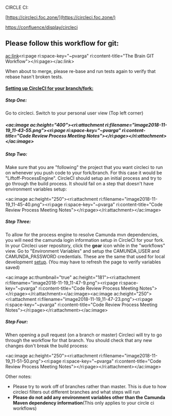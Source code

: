 
CIRCLE CI:

[https://circleci.foc.zone/](https://circleci.foc.zone/)

[https://confluence/display/circleci](https://confluence/display/circleci)



## Please follow this workflow for git:

<ac:link><ri:page ri:space-key="~pvarga" ri:content-title="The Brain GIT Workflow"></ri:page></ac:link>

When about to merge, please re-base and run tests again to verify that rebase hasn't broken tests.



#### <u>Setting up CircleCI for your branch/fork:</u>

##### Step One:

Go to circleci. Switch to your personal user view (Top left corner)

##### <ac:image ac:height="400"><ri:attachment ri:filename="image2018-11-19_11-43-55.png"><ri:page ri:space-key="~pvarga" ri:content-title="Code Review Process Meeting Notes"></ri:page></ri:attachment></ac:image>

##### Step Two:

Make sure that you are "following" the project that you want circleci to run on whenever you push code to your fork/branch. For this case it would be "Liftoff-ProcessEngine". CircleCI should setup an initial process and try to go through the build process. It should fail on a step that doesn't have environment variables setup:

<ac:image ac:height="250"><ri:attachment ri:filename="image2018-11-19_11-45-40.png"><ri:page ri:space-key="~pvarga" ri:content-title="Code Review Process Meeting Notes"></ri:page></ri:attachment></ac:image>

##### Step Three:

To allow for the process engine to resolve Camunda mvn dependencies, you will need the camunda login information setup in CircleCI for your fork. In your Circleci user repository, click the **gear** icon while in the "workflows" view. Go to "Environment Variables" and setup the CAMUNDA\_USER and CAMUNDA\_PASSWORD credentials. These are the same that used for local development [setup](https://confluence/display/BRAIN/Updating+Camunda+for+Devs). (You may have to refresh the page to verify variables saved)

<ac:image ac:thumbnail="true" ac:height="181"><ri:attachment ri:filename="image2018-11-19_11-47-9.png"><ri:page ri:space-key="~pvarga" ri:content-title="Code Review Process Meeting Notes"></ri:page></ri:attachment></ac:image><ac:image ac:height="250"><ri:attachment ri:filename="image2018-11-19_11-47-23.png"><ri:page ri:space-key="~pvarga" ri:content-title="Code Review Process Meeting Notes"></ri:page></ri:attachment></ac:image>

##### Step Four:

When opening a pull request (on a branch or master) Circleci will try to go through the workflow for that branch. You should check that any new changes don't break the build process:

<ac:image ac:height="250"><ri:attachment ri:filename="image2018-11-19_11-51-50.png"><ri:page ri:space-key="~pvarga" ri:content-title="Code Review Process Meeting Notes"></ri:page></ri:attachment></ac:image>



Other notes:

- Please try to work off of branches rather than master. This is due to how circleci filters out different branches and what steps will run
- **Please do not add any environment variables other than the Camunda Maven dependency information**(This only applies to your circle ci workflows)



